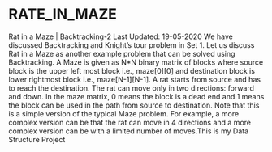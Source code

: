 # RATE_IN_MAZE
Rat in a Maze | Backtracking-2 Last Updated: 19-05-2020 We have discussed Backtracking and Knight’s tour problem in Set 1. Let us discuss Rat in a Maze as another example problem that can be solved using Backtracking. A Maze is given as N*N binary matrix of blocks where source block is the upper left most block i.e., maze[0][0] and destination block is lower rightmost block i.e., maze[N-1][N-1]. A rat starts from source and has to reach the destination. The rat can move only in two directions: forward and down. In the maze matrix, 0 means the block is a dead end and 1 means the block can be used in the path from source to destination. Note that this is a simple version of the typical Maze problem. For example, a more complex version can be that the rat can move in 4 directions and a more complex version can be with a limited number of moves.This is my Data Structure Project
